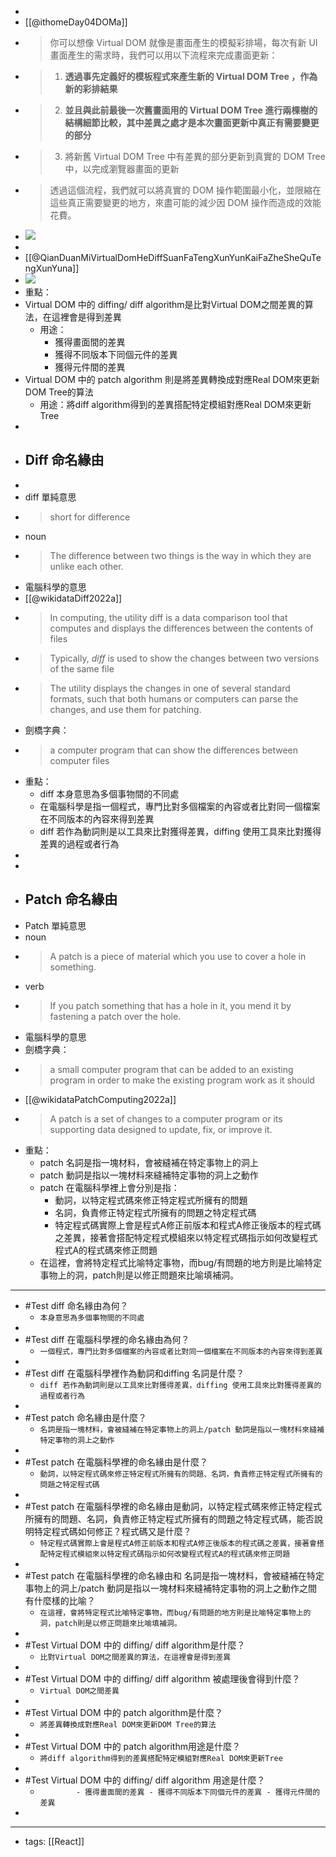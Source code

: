 - 
- [[@ithomeDay04DOMa]]
- > 你可以想像 Virtual DOM 就像是畫面產生的模擬彩排場，每次有新 UI 畫面產生的需求時，我們可以用以下流程來完成畫面更新：
- > 1.  **透過事先定義好的模板程式來產生新的 Virtual DOM Tree ，作為新的彩排結果**
- > 2.  **並且與此前最後一次舊畫面用的 Virtual DOM Tree 進行兩棵樹的結構細節比較，其中差異之處才是本次畫面更新中真正有需要變更的部分**
- > 3.  將新舊 Virtual DOM Tree 中有差異的部分更新到真實的 DOM Tree 中，以完成瀏覽器畫面的更新
- > 透過這個流程，我們就可以將真實的 DOM 操作範圍最小化，並限縮在這些真正需要變更的地方，來盡可能的減少因 DOM 操作而造成的效能花費。
- ![](https://miro.medium.com/max/1400/1*ZXE-64hJcWYfNjmWAjiRmw.png)
- 
- [[@QianDuanMiVirtualDomHeDiffSuanFaTengXunYunKaiFaZheSheQuTengXunYuna]]
- ![](https://res.cloudinary.com/dqfxgtyoi/image/upload/v1701435049/blog/react/virtualDOM/React-Diff-Patch_bkglqz.jpg)
- 重點：
- Virtual DOM 中的 diffing/ diff algorithm是比對Virtual DOM之間差異的算法，在這裡會是得到差異
    - 用途：
        - 獲得畫面間的差異
        - 獲得不同版本下同個元件的差異
        - 獲得元件間的差異
- Virtual DOM 中的 patch algorithm 則是將差異轉換成對應Real DOM來更新DOM Tree的算法
    - 用途：將diff algorithm得到的差異搭配特定模組對應Real DOM來更新Tree
- 
- ## Diff 命名緣由
- 
- diff 單純意思
- > short for difference 
- noun
- > The difference between two things is the way in which they are unlike each other.
- 電腦科學的意思
- [[@wikidataDiff2022a]]
- > In computing, the utility diff is a data comparison tool that computes and displays the differences between the contents of files
- > Typically, _diff_ is used to show the changes between two versions of the same file
- > The utility displays the changes in one of several standard formats, such that both humans or computers can parse the changes, and use them for patching. 
- 劍橋字典：
- > a computer program that can show the differences between computer files
- 重點：
    - diff 本身意思為多個事物間的不同處
    - 在電腦科學是指一個程式，專門比對多個檔案的內容或者比對同一個檔案在不同版本的內容來得到差異
    - diff 若作為動詞則是以工具來比對獲得差異，diffing 使用工具來比對獲得差異的過程或者行為
- 
- 
- ## Patch 命名緣由
- Patch 單純意思
- noun
- > A patch is a piece of material which you use to cover a hole in something.
- verb
- > If you patch something that has a hole in it, you mend it by fastening a patch over the hole. 
- 電腦科學的意思
- 劍橋字典：
- > a small computer program that can be added to an existing program in order to make the existing program work as it should
- [[@wikidataPatchComputing2022a]]
- > A patch is a set of changes to a computer program or its supporting data designed to update, fix, or improve it.
- 重點：
    - patch 名詞是指一塊材料，會被縫補在特定事物上的洞上
    - patch 動詞是指以一塊材料來縫補特定事物的洞上之動作
    - patch 在電腦科學裡上會分別是指：
        - 動詞，以特定程式碼來修正特定程式所擁有的問題
        - 名詞，負責修正特定程式所擁有的問題之特定程式碼
        - 特定程式碼實際上會是程式A修正前版本和程式A修正後版本的程式碼之差異，接著會搭配特定程式模組來以特定程式碼指示如何改變程式程式A的程式碼來修正問題
    - 在這裡，會將特定程式比喻特定事物，而bug/有問題的地方則是比喻特定事物上的洞，patch則是以修正問題來比喻填補洞。
- ---
- #Test diff 命名緣由為何？ 
    -  `本身意思為多個事物間的不同處`
- 
- #Test diff 在電腦科學裡的命名緣由為何？  
    -  `一個程式，專門比對多個檔案的內容或者比對同一個檔案在不同版本的內容來得到差異`
- 
- #Test diff 在電腦科學裡作為動詞和diffing 名詞是什麼？ 
    -  `diff 若作為動詞則是以工具來比對獲得差異，diffing 使用工具來比對獲得差異的過程或者行為`
- 
- #Test patch 命名緣由是什麼？ 
    -  `名詞是指一塊材料，會被縫補在特定事物上的洞上/patch 動詞是指以一塊材料來縫補特定事物的洞上之動作`
- 
- #Test patch 在電腦科學裡的命名緣由是什麼？ 
    -  `動詞，以特定程式碼來修正特定程式所擁有的問題、名詞，負責修正特定程式所擁有的問題之特定程式碼`
- 
- #Test patch 在電腦科學裡的命名緣由是動詞，以特定程式碼來修正特定程式所擁有的問題、名詞，負責修正特定程式所擁有的問題之特定程式碼，能否說明特定程式碼如何修正？程式碼又是什麼？
    -  `特定程式碼實際上會是程式A修正前版本和程式A修正後版本的程式碼之差異，接著會搭配特定程式模組來以特定程式碼指示如何改變程式程式A的程式碼來修正問題`
- 
- #Test patch 在電腦科學裡的命名緣由和 名詞是指一塊材料，會被縫補在特定事物上的洞上/patch 動詞是指以一塊材料來縫補特定事物的洞上之動作之間有什麼樣的比喻？
    -  `在這裡，會將特定程式比喻特定事物，而bug/有問題的地方則是比喻特定事物上的洞，patch則是以修正問題來比喻填補洞。`
- 
- #Test  Virtual DOM 中的 diffing/ diff algorithm是什麼？ 
    - `比對Virtual DOM之間差異的算法，在這裡會是得到差異`
- 
- #Test Virtual DOM 中的 diffing/ diff algorithm 被處理後會得到什麼？ 
    -  `Virtual DOM之間差異`
- 
- #Test Virtual DOM 中的 patch algorithm是什麼？ 
    -  `將差異轉換成對應Real DOM來更新DOM Tree的算法`
- 
- #Test Virtual DOM 中的 patch algorithm用途是什麼？
    -  `將diff algorithm得到的差異搭配特定模組對應Real DOM來更新Tree`
- 
- #Test Virtual DOM 中的 diffing/ diff algorithm 用途是什麼？
    -  `		- 獲得畫面間的差異 - 獲得不同版本下同個元件的差異 - 獲得元件間的差異`
- 
- ---
- tags: [[React]]
